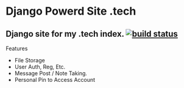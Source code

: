 # Django Powerd Site .tech
Django site for my .tech index.
 <a href="https://github.com/James3lattery/.tech/releases">
        <img src="https://img.shields.io/pypi/status/Django.svg" alt="build status"></a>
---
Features
- File Storage
- User Auth, Reg, Etc.
- Message Post / Note Taking.
- Personal Pin to Access Account
